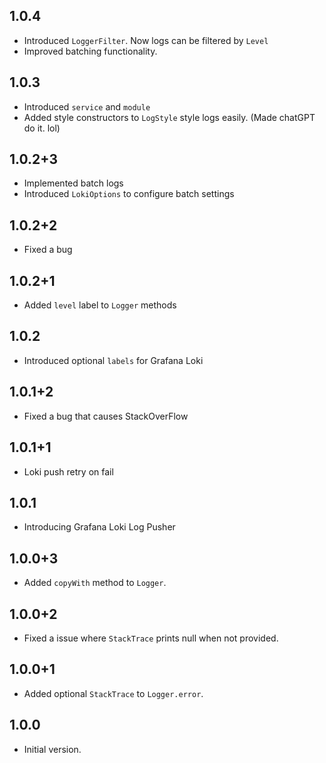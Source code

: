 ## 1.0.4

- Introduced `LoggerFilter`. Now logs can be filtered by `Level`
- Improved batching functionality.

## 1.0.3

- Introduced `service` and `module`
- Added style constructors to `LogStyle` style logs easily. (Made chatGPT do it. lol)

## 1.0.2+3

- Implemented batch logs
- Introduced `LokiOptions` to configure batch settings

## 1.0.2+2

- Fixed a bug

## 1.0.2+1

- Added `level` label to `Logger` methods

## 1.0.2

- Introduced optional `labels` for Grafana Loki

## 1.0.1+2

- Fixed a bug that causes StackOverFlow

## 1.0.1+1

- Loki push retry on fail

## 1.0.1

- Introducing Grafana Loki Log Pusher

## 1.0.0+3

- Added `copyWith` method to `Logger`.

## 1.0.0+2

- Fixed a issue where `StackTrace` prints null when not provided.

## 1.0.0+1

- Added optional `StackTrace` to `Logger.error`.

## 1.0.0

- Initial version.
